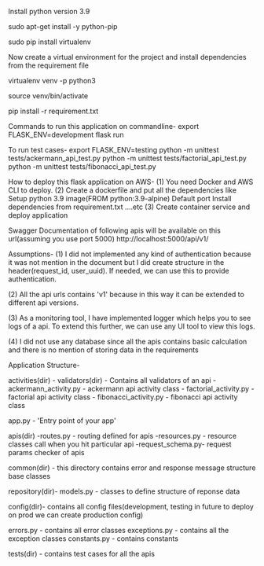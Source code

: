 Install python version 3.9

sudo apt-get install -y python-pip

sudo pip install virtualenv

Now create a virtual environment for the project and install dependencies from the requirement file

virtualenv venv -p python3

source venv/bin/activate

pip install -r requirement.txt

Commands to run this application on commandline-
export FLASK_ENV=development
flask run

To run test cases- 
export FLASK_ENV=testing
python -m unittest tests/ackermann_api_test.py
python -m unittest tests/factorial_api_test.py
python -m unittest tests/fibonacci_api_test.py


How to deploy this flask application on AWS-
(1) You need Docker and AWS CLI to deploy.
(2) Create a dockerfile and put all the dependencies like 
        Setup python 3.9 image(FROM python:3.9-alpine)
        Default port
        Install dependencies from requirement.txt ....etc
(3) Create container service and deploy application


Swagger Documentation of following apis will be available on this url(assuming you use port 5000)
http://localhost:5000/api/v1/



Assumptions-
(1) I did not implemented any kind of authentication because it was not mention in the document but 
I did create structure in the header(request_id, user_uuid). If needed, we can use this to provide authentication.

(2) All the api urls contains 'v1' because in this way it can be extended to different api versions.

(3) As a monitoring tool, I have implemented logger which helps you to see logs of a api. To extend this 
further, we can use any UI tool to view this logs.

(4) I did not use any database since all the apis contains basic calculation and there is no mention of storing
data in the requirements


Application Structure-

activities(dir) 
    - validators(dir) - Contains all validators of an api
    - ackermann_activity.py - ackermann api activity class
    - factorial_activity.py - factorial api activity class
    - fibonacci_activity.py - fibonacci api activity class

app.py - 'Entry point of your app'

apis(dir) 
    -routes.py - routing defined for apis
    -resources.py - resource classes call when you hit particular api
    -request_schema.py- request params checker of apis

common(dir) - this directory contains error and response message structure base classes

repository(dir)-
    models.py - classes to define structure of reponse data

config(dir)- contains all config files(development, testing in future to deploy on prod we can create production config)

errors.py - contains all error classes
exceptions.py - contains all the exception classes
constants.py - contains constants

tests(dir) - contains test cases for all the apis





